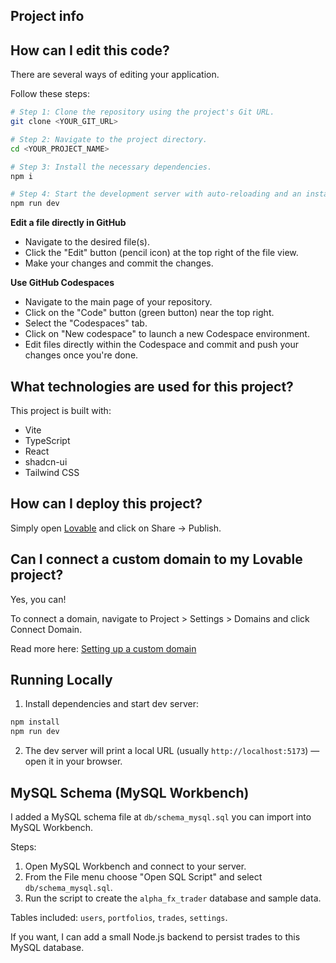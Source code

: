 

## Project info


## How can I edit this code?

There are several ways of editing your application.



Follow these steps:

```sh
# Step 1: Clone the repository using the project's Git URL.
git clone <YOUR_GIT_URL>

# Step 2: Navigate to the project directory.
cd <YOUR_PROJECT_NAME>

# Step 3: Install the necessary dependencies.
npm i

# Step 4: Start the development server with auto-reloading and an instant preview.
npm run dev
```

**Edit a file directly in GitHub**

- Navigate to the desired file(s).
- Click the "Edit" button (pencil icon) at the top right of the file view.
- Make your changes and commit the changes.

**Use GitHub Codespaces**

- Navigate to the main page of your repository.
- Click on the "Code" button (green button) near the top right.
- Select the "Codespaces" tab.
- Click on "New codespace" to launch a new Codespace environment.
- Edit files directly within the Codespace and commit and push your changes once you're done.

## What technologies are used for this project?

This project is built with:

- Vite
- TypeScript
- React
- shadcn-ui
- Tailwind CSS

## How can I deploy this project?

Simply open [Lovable](https://lovable.dev/projects/175aee80-a771-4f11-892f-676e21fcfd1f) and click on Share -> Publish.

## Can I connect a custom domain to my Lovable project?

Yes, you can!

To connect a domain, navigate to Project > Settings > Domains and click Connect Domain.

Read more here: [Setting up a custom domain](https://docs.lovable.dev/features/custom-domain#custom-domain)

## Running Locally

1. Install dependencies and start dev server:

```bash
npm install
npm run dev
```

2. The dev server will print a local URL (usually `http://localhost:5173`) — open it in your browser.

## MySQL Schema (MySQL Workbench)

I added a MySQL schema file at `db/schema_mysql.sql` you can import into MySQL Workbench.

Steps:

1. Open MySQL Workbench and connect to your server.
2. From the File menu choose "Open SQL Script" and select `db/schema_mysql.sql`.
3. Run the script to create the `alpha_fx_trader` database and sample data.

Tables included: `users`, `portfolios`, `trades`, `settings`.

If you want, I can add a small Node.js backend to persist trades to this MySQL database.
